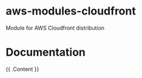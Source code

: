 # aws-modules-cloudfront
Module for AWS Cloudfront distribution

# Documentation
<!-- BEGIN_TF_DOCS -->
{{ .Content }}
<!-- END_TF_DOCS -->
